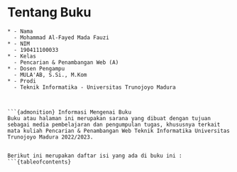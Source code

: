 # Tentang Buku

```{admonition} Biodata Penulis
* - Nama
  - Mohammad Al-Fayed Mada Fauzi
* - NIM
  - 190411100033
* - Kelas
  - Pencarian & Penambangan Web (A)
* - Dosen Pengampu
  - MULA'AB, S.Si., M.Kom
* - Prodi
  - Teknik Informatika - Universitas Trunojoyo Madura



```{admonition} Informasi Mengenai Buku
Buku atau halaman ini merupakan sarana yang dibuat dengan tujuan sebagai media pembelajaran dan pengumpulan tugas, khususnya terkait mata kuliah Pencarian & Penambangan Web Teknik Informatika Universitas Trunojoyo Madura 2022/2023. 


Berikut ini merupakan daftar isi yang ada di buku ini :
```{tableofcontents}
```

